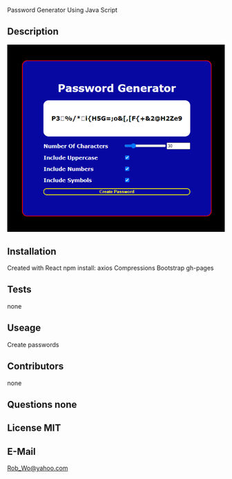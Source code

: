 Password Generator Using Java Script
 
 ## Description

 ![Password Generator Image](/images/passwordgenerator(2).png)

## Installation

Created with React npm install: axios Compressions Bootstrap gh-pages

## Tests

none

## Useage 
Create passwords 

## Contributors

none

## Questions none

## License MIT

## E-Mail

Rob_Wo@yahoo.com
